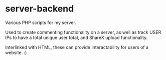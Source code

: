 # server-backend
Various PHP scripts for my server. 

Used to create commenting functionality on a server, as well as track USER IPs to have a total unique user total, and ShareX upload functionality.

Interlinked with HTML, these can provide interactability for users of a website. :)
